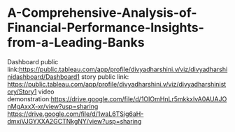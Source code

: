 # A-Comprehensive-Analysis-of-Financial-Performance-Insights-from-a-Leading-Banks
Dashboard public link:https://public.tableau.com/app/profile/divyadharshini.v/viz/divyadharshinidashboard/Dashboard1
story public link: https://public.tableau.com/app/profile/divyadharshini.v/viz/divyadharshinistory/Story1
video demonstration:https://drive.google.com/file/d/1OIOmHnLr5mkkxIvA0AUAJOnMgAxxX-xr/view?usp=sharing
https://drive.google.com/file/d/1waL6TSig6aH-dmxiVJGYXXA2GCTNkgNY/view?usp=sharing
